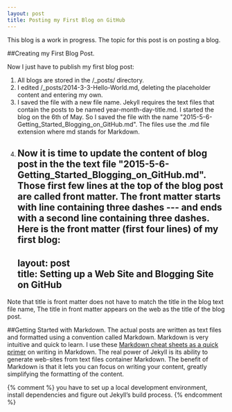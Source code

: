 ```yaml
---
layout: post
title: Posting my First Blog on GitHub
---
```

This blog is a work in progress.  The topic for this post is on posting a blog.


##Creating my First Blog Post.

Now I just have to publish my first blog post:

1. All blogs are stored in the /_posts/ directory.
2. I edited /_posts/2014-3-3-Hello-World.md, deleting the placeholder content and entering my own.
3. I saved the file with a new file name.
Jekyll requires the text files that contain the posts to be named year-month-day-title.md.
I started the blog on the 6th of May.  So I saved the file with the name "2015-5-6-Getting\_Started\_Blogging\_on\_GitHub.md".
The files use the .md file extension where md stands for Markdown.
4. Now it is time to update the content of blog post in the the text file "2015-5-6-Getting\_Started\_Blogging\_on\_GitHub.md".
Those first few lines at the top of the blog post are called front matter. 
The front matter starts with line containing three dashes --- and ends with a second line containing three dashes.
Here is the front matter (first four lines) of my first blog:     
    ---    
     layout: post    
     title: Setting up a Web Site and Blogging Site on GitHub    
    ---     
Note that title is front matter does not have to match the title in the blog text file name,
The title in front matter appears on the web as the title of the blog post.


##Getting Started with Markdown.
The actual posts are written as text files and formatted using a convention called Markdown.
Markdown is very intuitive and quick to learn.
I use these [Markdown cheat sheets as a quick primer](https://github.com/adam-p/markdown-here/wiki/Markdown-Cheatsheet) on writing in Markdown.
The real power of Jekyll is its ability to generate web-sites from text files container Markdown.
The benefit of Markdown is that it lets you can focus on writing your content, greatly simplifying the formatting of the content.

{% comment %}
you have to set up a local development environment, install dependencies and figure out Jekyll’s build process.
{% endcomment %}









